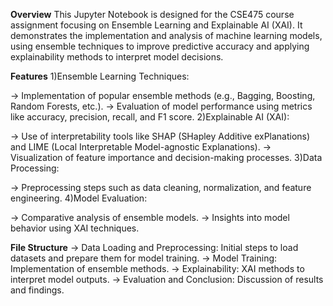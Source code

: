 ****Overview****
This Jupyter Notebook is designed for the CSE475 course assignment focusing on Ensemble Learning and Explainable AI (XAI). It demonstrates the implementation and analysis of machine learning models, using ensemble techniques to improve predictive accuracy and applying explainability methods to interpret model decisions.

**Features**
1)Ensemble Learning Techniques:

-> Implementation of popular ensemble methods (e.g., Bagging, Boosting, Random Forests, etc.).
-> Evaluation of model performance using metrics like accuracy, precision, recall, and F1 score.
2)Explainable AI (XAI):

-> Use of interpretability tools like SHAP (SHapley Additive exPlanations) and LIME (Local Interpretable Model-agnostic Explanations).
-> Visualization of feature importance and decision-making processes.
3)Data Processing:

-> Preprocessing steps such as data cleaning, normalization, and feature engineering.
4)Model Evaluation:

-> Comparative analysis of ensemble models.
-> Insights into model behavior using XAI techniques.

**File Structure**
-> Data Loading and Preprocessing: Initial steps to load datasets and prepare them for model training.
-> Model Training: Implementation of ensemble methods.
-> Explainability: XAI methods to interpret model outputs.
-> Evaluation and Conclusion: Discussion of results and findings.
